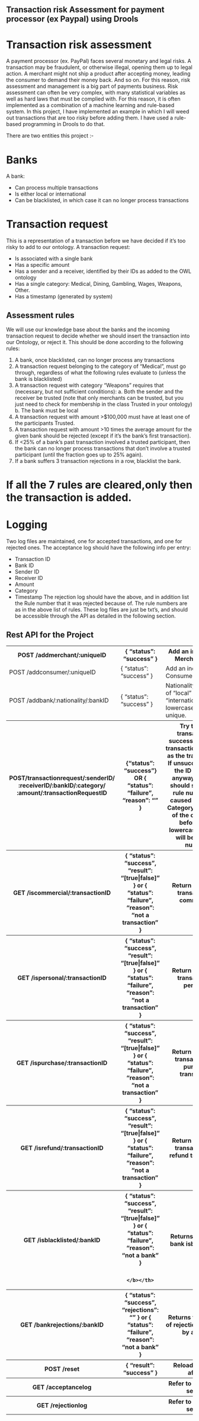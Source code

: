 
## Transaction risk Assessment for payment processor (ex Paypal)  using Drools

# Transaction risk assessment
A payment processor (ex. PayPal) faces several monetary and legal risks. A transaction may be
fraudulent, or otherwise illegal, opening them up to legal action. A merchant might not ship a
product after accepting money, leading the consumer to demand their money back. And so on.
For this reason, risk assessment and management is a big part of payments business.
Risk assessment can often be very complex, with many statistical variables as well as hard laws
that must be complied with. For this reason, it is often implemented as a combination of a
machine learning and rule-based system. In this project, I have implemented an example in
which I will weed out transactions that are too risky before adding them. I have used a rule-based 
programming in Drools to do that.

There are two entities this project :- 
# Banks
A bank:
- Can process multiple transactions
- Is either local or international
- Can be blacklisted, in which case it can no longer process transactions

# Transaction request
This is a representation of a transaction before we have decided if it’s too risky to add to our
ontology.
A transaction request:
- Is associated with a single bank
- Has a specific amount
- Has a sender and a receiver, identified by their IDs as added to the OWL ontology
- Has a single category: Medical, Dining, Gambling, Wages, Weapons, Other.
- Has a timestamp (generated by system)

## Assessment rules
We will use our knowledge base about the banks and the incoming transaction request to
decide whether we should insert the transaction into our Ontology, or reject it. This should be
done according to the following rules:
1. A bank, once blacklisted, can no longer process any transactions
2. A transaction request belonging to the category of “Medical”, must go through,
regardless of what the following rules evaluate to (unless the bank is blacklisted)
3. A transaction request with category “Weapons” requires that (necessary, but not
sufficient conditions):
a. Both the sender and the receiver be trusted (note that only merchants can be
trusted, but you just need to check for membership in the class Trusted in your
ontology)
b. The bank must be local
4. A transaction request with amount >$100,000 must have at least one of the participants
Trusted.
5. A transaction request with amount >10 times the average amount for the given bank
should be rejected (except if it’s the bank’s first transaction).
6. If <25% of a bank’s past transaction involved a trusted participant, then the bank can no
longer process transactions that don’t involve a trusted participant (until the fraction goes
up to 25% again).
7. If a bank suffers 3 transaction rejections in a row, blacklist the bank.

# If all the 7 rules are cleared,only then the transaction is added.


# Logging
Two log files are maintained, one for accepted transactions, and one for rejected ones.
The acceptance log should have the following info per entry:
- Transaction ID
- Bank ID
- Sender ID
- Receiver ID
- Amount
- Category
- Timestamp
The rejection log should have the above, and in addition list the Rule number that it was
rejected because of. The rule numbers are as in the above list of rules. 
These log files are just be txt’s, and should be accessible through the API as detailed in the
following section.


## Rest API for the Project

<table class="tg">
  <tr>
    <th class="tg-yw4l"><b>POST /addmerchant/:uniqueID</b></th>
    <th class="tg-yw4l"><b> { “status”: “success” } </b></th>
    <th class="tg-yw4l"><b>Add an individual to Merchant class</b></th>
  </tr>
  <tr>
    <td class="tg-yw4l">POST /addconsumer/:uniqueID</td>
    <td class="tg-yw4l">{ “status”: “success” }</td>
    <td class="tg-yw4l">Add an individual to Consumer class</td>
  </tr>
  <tr>
    <td class="tg-yw4l">POST /addbank/:nationality/:bankID</td>
    <td class="tg-yw4l">{ “status”: “success” } </td>
    <td class="tg-yw4l">Nationality will be one of “local” or “international”, in lowercase. ID will be unique.</td>
  </tr>
   <tr>
    <th class="tg-yw4l"><b>POST/transactionrequest/:senderID/
      :receiverID/:bankID/:category/
      :amount/:transactionRequestID
      </b></th>
    <th class="tg-yw4l"><b>
      {“status”: “success”} OR
    {
       “status”: “failure”,
        “reason”:
        “<ruleNumber>”
     }
</b></th>
    <th class="tg-yw4l"><b>Try to add a transaction. If
successful, use the
transactionRequestID as the
transactionID. If unsuccessful, use
the ID in the log anyway. A failure
should specify the rule number that
caused the failure.
Category will be one of the ones
listed before, in all lowercase.
Amount will be a whole number.</b></th>
  </tr>
   <tr>
    <th class="tg-yw4l"><b>GET /iscommercial/:transactionID</b></th>
    <th class="tg-yw4l"><b>{
“status”: “success”,
“result”: “[true|false]”
}
or
{
“status”: “failure”,
“reason”: “not a
transaction”
}
</b></th>
    <th class="tg-yw4l"><b>Return whether a transaction is
commercial.
</b></th>
  </tr>
   <tr>
    <th class="tg-yw4l"><b>GET /ispersonal/:transactionID </b></th>
    <th class="tg-yw4l"><b>{ 
      “status”: “success”, 
      “result”: “[true|false]”
    } or
      {
“status”: “failure”,
“reason”: “not a
transaction”
}
</b></th>
    <th class="tg-yw4l"><b>Return whether a transaction is personal.</b></th>
  </tr>
   <tr>
    <th class="tg-yw4l"><b>GET /ispurchase/:transactionID</b></th>
    <th class="tg-yw4l"><b> {
                              “status”: “success”,
                              “result”: “[true|false]”
                             }
                              or
                             {
                              “status”: “failure”,
                              “reason”: “not a
                               transaction”
                              }</b></th>
    <th class="tg-yw4l"><b>Return whether a transaction is a purchase transaction.</b></th>
  </tr>
   <tr>
    <th class="tg-yw4l"><b>GET /isrefund/:transactionID</b></th>
    <th class="tg-yw4l"><b>{
                              “status”: “success”,
                              “result”: “[true|false]”
                           }
                           or
                           {
                              “status”: “failure”,
                              “reason”: “not a
                              transaction”
                            }</b></th>
    <th class="tg-yw4l"><b>Return whether a transaction is a refund transaction.</b></th>
  </tr>
   <tr>
    <th class="tg-yw4l"><b>GET /isblacklisted/:bankID</b></th>
    <th class="tg-yw4l"><b>{
                            “status”: “success”,
                             “result”: “[true|false]”
                            }
                             or
                             {
                              “status”: “failure”,
                              “reason”: “not a
                              bank”
                              }

                            </b></th>
   <th class="tg-yw4l"><b>Returns whether a bank isblacklisted.</b></th>
  </tr>
   <tr>
    <th class="tg-yw4l"><b>GET /bankrejections/:bankID </b></th>
    <th class="tg-yw4l"><b>{
                  “status”: “success”,
                  “rejections”:
                  “<number of rejections>”
                  }
                  or
                  {
                  “status”: “failure”,
                  “reason”: “not a bank”
                  }
                  </b></th>
    <th class="tg-yw4l"><b>Returns the number of rejections suffered by a bank.</b></th>
  </tr>
   <tr>
    <th class="tg-yw4l"><b>POST /reset</b></th>
    <th class="tg-yw4l"><b>{ “result”: “success” }</b></th>
    <th class="tg-yw4l"><b>Reload and start afresh</b></th>
  </tr>
   <tr>
    <th class="tg-yw4l"><b>GET /acceptancelog</b></th>
    <th class="tg-yw4l"><b><acceptance log contents></b></th>
    <th class="tg-yw4l"><b>Refer to the logging section</b></th>
  </tr>
   <tr>
    <th class="tg-yw4l"><b>GET /rejectionlog</b></th>
    <th class="tg-yw4l"><b><rejection log contents></b></th>
    <th class="tg-yw4l"><b>Refer to the logging section</b></th>
  </tr>
</table>

